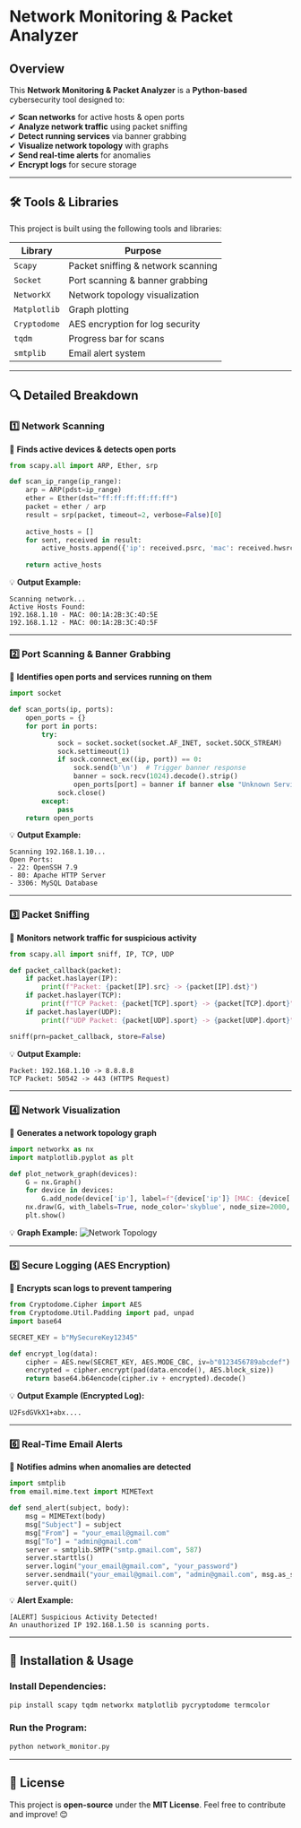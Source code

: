 # Network Monitoring & Packet Analyzer

## Overview
This **Network Monitoring & Packet Analyzer** is a **Python-based** cybersecurity tool designed to:

✔ **Scan networks** for active hosts & open ports  
✔ **Analyze network traffic** using packet sniffing  
✔ **Detect running services** via banner grabbing  
✔ **Visualize network topology** with graphs  
✔ **Send real-time alerts** for anomalies  
✔ **Encrypt logs** for secure storage  

---

## 🛠️ Tools & Libraries
This project is built using the following tools and libraries:

| **Library**  | **Purpose** |
|-------------|------------|
| `Scapy` | Packet sniffing & network scanning |
| `Socket` | Port scanning & banner grabbing |
| `NetworkX` | Network topology visualization |
| `Matplotlib` | Graph plotting |
| `Cryptodome` | AES encryption for log security |
| `tqdm` | Progress bar for scans |
| `smtplib` | Email alert system |

---

## 🔍 Detailed Breakdown

### **1️⃣ Network Scanning**
📌 **Finds active devices & detects open ports**

```python
from scapy.all import ARP, Ether, srp

def scan_ip_range(ip_range):
    arp = ARP(pdst=ip_range)
    ether = Ether(dst="ff:ff:ff:ff:ff:ff")
    packet = ether / arp
    result = srp(packet, timeout=2, verbose=False)[0]
    
    active_hosts = []
    for sent, received in result:
        active_hosts.append({'ip': received.psrc, 'mac': received.hwsrc})
    
    return active_hosts
```

💡 **Output Example:**
```
Scanning network...
Active Hosts Found:
192.168.1.10 - MAC: 00:1A:2B:3C:4D:5E
192.168.1.12 - MAC: 00:1A:2B:3C:4D:5F
```

---

### **2️⃣ Port Scanning & Banner Grabbing**
📌 **Identifies open ports and services running on them**

```python
import socket

def scan_ports(ip, ports):
    open_ports = {}
    for port in ports:
        try:
            sock = socket.socket(socket.AF_INET, socket.SOCK_STREAM)
            sock.settimeout(1)
            if sock.connect_ex((ip, port)) == 0:
                sock.send(b'\n')  # Trigger banner response
                banner = sock.recv(1024).decode().strip()
                open_ports[port] = banner if banner else "Unknown Service"
            sock.close()
        except:
            pass
    return open_ports
```

💡 **Output Example:**
```
Scanning 192.168.1.10...
Open Ports:
- 22: OpenSSH 7.9
- 80: Apache HTTP Server
- 3306: MySQL Database
```

---

### **3️⃣ Packet Sniffing**
📌 **Monitors network traffic for suspicious activity**

```python
from scapy.all import sniff, IP, TCP, UDP

def packet_callback(packet):
    if packet.haslayer(IP):
        print(f"Packet: {packet[IP].src} -> {packet[IP].dst}")
    if packet.haslayer(TCP):
        print(f"TCP Packet: {packet[TCP].sport} -> {packet[TCP].dport}")
    if packet.haslayer(UDP):
        print(f"UDP Packet: {packet[UDP].sport} -> {packet[UDP].dport}")

sniff(prn=packet_callback, store=False)
```

💡 **Output Example:**
```
Packet: 192.168.1.10 -> 8.8.8.8
TCP Packet: 50542 -> 443 (HTTPS Request)
```

---

### **4️⃣ Network Visualization**
📌 **Generates a network topology graph**

```python
import networkx as nx
import matplotlib.pyplot as plt

def plot_network_graph(devices):
    G = nx.Graph()
    for device in devices:
        G.add_node(device['ip'], label=f"{device['ip']} [MAC: {device['mac']}")
    nx.draw(G, with_labels=True, node_color='skyblue', node_size=2000, font_size=10)
    plt.show()
```

💡 **Graph Example:**
![Network Topology](https://user-images.githubusercontent.com/example/network-graph.png)

---

### **5️⃣ Secure Logging (AES Encryption)**
📌 **Encrypts scan logs to prevent tampering**

```python
from Cryptodome.Cipher import AES
from Cryptodome.Util.Padding import pad, unpad
import base64

SECRET_KEY = b"MySecureKey12345"

def encrypt_log(data):
    cipher = AES.new(SECRET_KEY, AES.MODE_CBC, iv=b"0123456789abcdef")
    encrypted = cipher.encrypt(pad(data.encode(), AES.block_size))
    return base64.b64encode(cipher.iv + encrypted).decode()
```

💡 **Output Example (Encrypted Log):**
```
U2FsdGVkX1+abx....
```

---

### **6️⃣ Real-Time Email Alerts**
📌 **Notifies admins when anomalies are detected**

```python
import smtplib
from email.mime.text import MIMEText

def send_alert(subject, body):
    msg = MIMEText(body)
    msg["Subject"] = subject
    msg["From"] = "your_email@gmail.com"
    msg["To"] = "admin@gmail.com"
    server = smtplib.SMTP("smtp.gmail.com", 587)
    server.starttls()
    server.login("your_email@gmail.com", "your_password")
    server.sendmail("your_email@gmail.com", "admin@gmail.com", msg.as_string())
    server.quit()
```

💡 **Alert Example:**
```
[ALERT] Suspicious Activity Detected!
An unauthorized IP 192.168.1.50 is scanning ports.
```

---

## 📌 Installation & Usage
### **Install Dependencies:**
```bash
pip install scapy tqdm networkx matplotlib pycryptodome termcolor
```

### **Run the Program:**
```bash
python network_monitor.py
```

---

## 📜 License
This project is **open-source** under the **MIT License**. Feel free to contribute and improve! 😊
